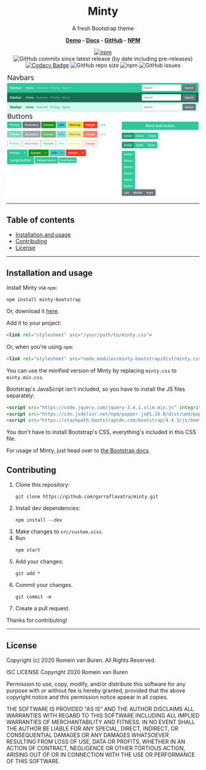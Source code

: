 <h1 align="center">Minty</h1>
<p align="center">A fresh Bootstrap theme</p>
<p align="center"><strong>
  <a href="https://garraflavatra.github.io/minty/" rel="nofollow">Demo</a> - <a href="https://github.com/garraflavatra/minty/blob/master/README.md">Docs</a> - <a href="https://github.com/garraflavatra/minty">GitHub</a> - <a href="https://www.npmjs.com/package/minty-bootstrap">NPM</a>
</strong></p>
<p align="center">
  <a href="https://www.npmjs.com/package/minty-bootstrap"><img alt="npm" src="https://img.shields.io/npm/v/minty-bootstrap"></a>
  <img alt="GitHub commits since latest release (by date including pre-releases)" src="https://img.shields.io/github/commits-since/roman1001/minty/latest?include_prereleases">
  <a href="https://www.codacy.com/manual/romein/minty?utm_source=github.com&amp;utm_medium=referral&amp;utm_content=Roman1001/minty&amp;utm_campaign=Badge_Grade"><img alt="Codacy Badge" src="https://api.codacy.com/project/badge/Grade/cf5b2ec75a5b4ca7adccc31d97db7b9f"></a>
  <img alt="GitHub repo size" src="https://img.shields.io/github/repo-size/roman1001/minty?label=size">
  <img alt="npm" src="https://img.shields.io/npm/dt/minty-bootstrap?logo=npm">
  <img alt="GitHub issues" src="https://img.shields.io/github/issues/roman1001/minty">
</p>

![Screenshot of Minty](https://github.com/garraflavatra/minty/raw/master/docs/screenshot.png)

---

## Table of contents

- [Installation and usage](#installation-and-usage)
- [Contributing](#contributing)
- [License](#license)

---

## Installation and usage

Install Minty via `npm`:

```shell
npm install minty-bootstrap
```

Or, download it [here](https://github.com/garraflavatra/minty/releases/latest).

Add it to your project:

```html
<link rel="stylesheet" src="/your/path/to/minty.css">
```

Or, when you're using `npm`:

```html
<link rel="stylesheet" src="node_modules/minty-bootstrap/dist/minty.css">
```

You can use the minified version of Minty by replacing `minty.css` to `minty.min.css`.

Bootstrap's JavaScript isn't included, so you have to install the JS files separately:

```html
<script src="https://code.jquery.com/jquery-3.4.1.slim.min.js" integrity="sha384-J6qa4849blE2+poT4WnyKhv5vZF5SrPo0iEjwBvKU7imGFAV0wwj1yYfoRSJoZ+n" crossorigin="anonymous"></script>
<script src="https://cdn.jsdelivr.net/npm/popper.js@1.16.0/dist/umd/popper.min.js" integrity="sha384-Q6E9RHvbIyZFJoft+2mJbHaEWldlvI9IOYy5n3zV9zzTtmI3UksdQRVvoxMfooAo" crossorigin="anonymous"></script>
<script src="https://stackpath.bootstrapcdn.com/bootstrap/4.4.1/js/bootstrap.min.js" integrity="sha384-wfSDF2E50Y2D1uUdj0O3uMBJnjuUD4Ih7YwaYd1iqfktj0Uod8GCExl3Og8ifwB6" crossorigin="anonymous"></script>
```

You don't have to install Bootstrap's CSS, everything's included in this CSS file.

For usage of Minty, just head over to [the Bootstrap docs](https://getbootstrap.com).

## Contributing

1. Clone this repository:
   ```shell
   git clone https://github.com/garraflavatra/minty.git
   ```
2. Install dev dependencies:
   ```
   npm install --dev
   ```
3. Make changes to `src/custom.scss`.
4. Run
   ```shell
   npm start
   ```
5. Add your changes:
   ```shell
   git add *
   ```
6. Commit your changes.
   ```shell
   git commit -m
   ```
7. Create a pull request.

Thanks for contributing!

---

## License
Copyright (c) 2020 Romein van Buren. All Rights Reserved.

ISC LICENSE
Copyright 2020 Romein van Buren

Permission to use, copy, modify, and/or distribute this software for any purpose with or without fee is hereby granted, provided that the above copyright notice and this permission notice appear in all copies.

THE SOFTWARE IS PROVIDED "AS IS" AND THE AUTHOR DISCLAIMS ALL WARRANTIES WITH REGARD TO THIS SOFTWARE INCLUDING ALL IMPLIED WARRANTIES OF MERCHANTABILITY AND FITNESS. IN NO EVENT SHALL THE AUTHOR BE LIABLE FOR ANY SPECIAL, DIRECT, INDIRECT, OR CONSEQUENTIAL DAMAGES OR ANY DAMAGES WHATSOEVER RESULTING FROM LOSS OF USE, DATA OR PROFITS, WHETHER IN AN ACTION OF CONTRACT, NEGLIGENCE OR OTHER TORTIOUS ACTION, ARISING OUT OF OR IN CONNECTION WITH THE USE OR PERFORMANCE OF THIS SOFTWARE.
